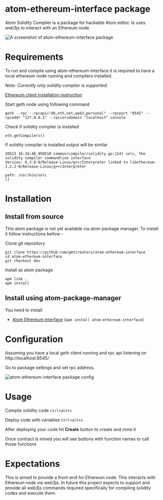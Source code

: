 # atom-ethereum-interface package

Atom Solidity Compiler is a package for hackable Atom editor. Is uses web3js to interact with an Ethereum node.

![A screenshot of atom-ethereum-interface package](https://cloud.githubusercontent.com/assets/13261372/15468255/db605218-2100-11e6-9d40-bf2e7bf69eeb.gif)

# Requirements

To run and compile using atom-ethereum-interface it is required to have a local ethereum node running and compilers installed.

*Note: Currently only solidity compiler is supported.*

[Ethereum client installation instruction](https://www.ethereum.org/cli)

Start geth node using following command

    geth --rpc --rpcapi="db,eth,net,web3,personal" --rpcport "8545" --rpcaddr "127.0.0.1" --rpccorsdomain "localhost" console

Check if solidity compiler is installed

    eth.getCompilers()

If solidity compiler is installed output will be similar

    I0523 16:34:48.950510 common/compiler/solidity.go:114] solc, the solidity compiler commandline interface
    Version: 0.3.0-0/Release-Linux/g++/Interpreter linked to libethereum-1.2.2-0/Release-Linux/g++/Interpreter

    path: /usr/bin/solc
    []

# Installation

## Install from source

This atom package is not yet available via atom package manager. To install it follow instructions bellow -

Clone git repository

    git clone https://github.com/gmtcreators/atom-ethereum-interface
    cd atom-ethereum-interface
    git checkout dev

Install as atom package

    apm link .
    apm install

## Install using atom-package-manager

You need to install

* [Atom Ethereum Interface](https://atom.io/packages/atom-ethereum-interface) (`apm install atom-ethereum-interface`)

# Configuration

Assuming you have a local geth client running and rpc api listening on http://localhost:8545/

Go to package settings and set rpc address.

![atom-ethereum-interface package config](https://cloud.githubusercontent.com/assets/13261372/15468216/9989115e-2100-11e6-8dd5-e02fb9459ab6.gif)

# Usage

Compile solidity code `ctrl+alt+c`

Deploy code with variables `ctrl+alt+s`

After deploying your code hit **Create** button to create and mine it

Once contract is mined you will see buttons with function names to call those functions

# Expectations

This is aimed to provide a front-end for Ethereum node. This interacts with Ethereum node via web3js. In future this project expects to support and provide all web3js commands required specifically for compiling solidity codes and execute them.
